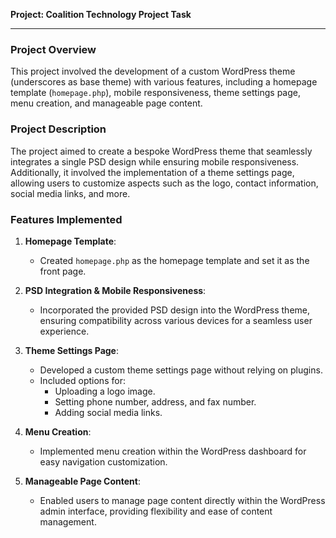 **Project: Coalition Technology Project Task**

---

### Project Overview

This project involved the development of a custom WordPress theme (underscores as base theme) with various features, including a homepage template (`homepage.php`), mobile responsiveness, theme settings page, menu creation, and manageable page content.

### Project Description

The project aimed to create a bespoke WordPress theme that seamlessly integrates a single PSD design while ensuring mobile responsiveness. Additionally, it involved the implementation of a theme settings page, allowing users to customize aspects such as the logo, contact information, social media links, and more.

### Features Implemented

1. **Homepage Template**:

   - Created `homepage.php` as the homepage template and set it as the front page.

2. **PSD Integration & Mobile Responsiveness**:

   - Incorporated the provided PSD design into the WordPress theme, ensuring compatibility across various devices for a seamless user experience.

3. **Theme Settings Page**:

   - Developed a custom theme settings page without relying on plugins.
   - Included options for:
     - Uploading a logo image.
     - Setting phone number, address, and fax number.
     - Adding social media links.

4. **Menu Creation**:

   - Implemented menu creation within the WordPress dashboard for easy navigation customization.

5. **Manageable Page Content**:
   - Enabled users to manage page content directly within the WordPress admin interface, providing flexibility and ease of content management.
